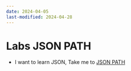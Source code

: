 ```yaml
---
date: 2024-04-05
last-modified: 2024-04-28
---
```

# Labs JSON PATH

  - I want to learn JSON, Take me to [JSON PATH](https://kodekloud.com/topic/labs-json-path-3/)

  